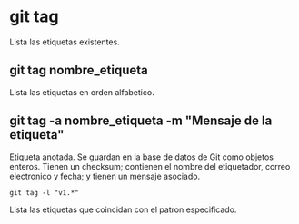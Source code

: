 # git tag
Lista las etiquetas existentes.

## git tag nombre_etiqueta
Lista las etiquetas en orden alfabetico.

## git tag -a nombre_etiqueta -m "Mensaje de la etiqueta"

Etiqueta anotada.
Se guardan en la base de datos de Git como objetos enteros. Tienen un checksum; contienen el nombre del etiquetador, correo electronico y fecha; y tienen un mensaje asociado.

``` 
git tag -l "v1.*"
```
Lista las etiquetas que coincidan con el patron especificado.